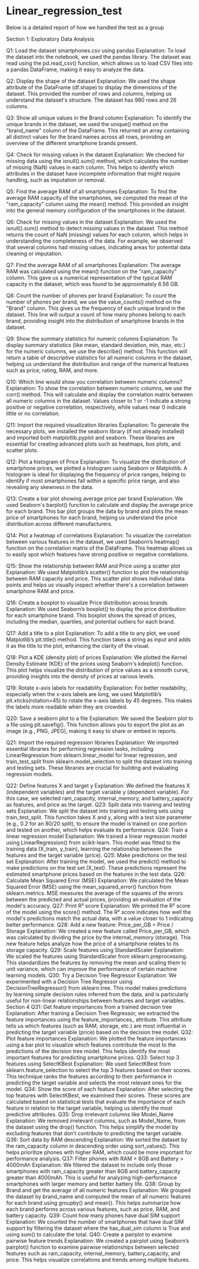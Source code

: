 # Linear_regression_test
Below is a detailed report of how we handled the test as a group

Section 1: Exploratory Data Analysis

Q1: Load the dataset smartphones.csv using pandas
Explanation:
To load the dataset into the notebook, we used the pandas library. The dataset was read using the pd.read_csv() function, which allows us to load CSV files into a pandas DataFrame, making it easy to analyze the data.

Q2: Display the shape of the dataset
Explanation:
We used the shape attribute of the DataFrame (df.shape) to display the dimensions of the dataset. This provided the number of rows and columns, helping us understand the dataset's structure. The dataset has 980 rows and 26 columns.

Q3: Show all unique values in the Brand column
Explanation:
To identify the unique brands in the dataset, we used the unique() method on the "brand_name" column of the DataFrame. This returned an array containing all distinct values for the brand names across all rows, providing an overview of the different smartphone brands present.

Q4: Check for missing values in the dataset
Explanation:
We checked for missing data using the isnull().sum() method, which calculates the number of missing (NaN) values in each column. This helps to identify which attributes in the dataset have incomplete information that might require handling, such as imputation or removal.

Q5: Find the average RAM of all smartphones
Explanation:
To find the average RAM capacity of the smartphones, we computed the mean of the "ram_capacity" column using the mean() method. This provided an insight into the general memory configuration of the smartphones in the dataset.

Q6: Check for missing values in the dataset
Explanation:
We used the isnull().sum() method to detect missing values in the dataset. This method returns the count of NaN (missing) values for each column, which helps in understanding the completeness of the data. For example, we observed that several columns had missing values, indicating areas for potential data cleaning or imputation.

Q7: Find the average RAM of all smartphones
Explanation:
The average RAM was calculated using the mean() function on the "ram_capacity" column. This gave us a numerical representation of the typical RAM capacity in the dataset, which was found to be approximately 6.56 GB.

Q8: Count the number of phones per brand
Explanation:
To count the number of phones per brand, we use the value_counts() method on the "Brand" column. This gives us the frequency of each unique brand in the dataset.
This line will output a count of how many phones belong to each brand, providing insight into the distribution of smartphone brands in the dataset.

Q9: Show the summary statistics for numeric columns
Explanation:
To display summary statistics (like mean, standard deviation, min, max, etc.) for the numeric columns, we use the describe() method.
This function will return a table of descriptive statistics for all numeric columns in the dataset, helping us understand the distribution and range of the numerical features such as price, rating, RAM, and more.

Q10: Which line would show you correlation between numeric columns?
Explanation:
To show the correlation between numeric columns, we use the corr() method.
This will calculate and display the correlation matrix between all numeric columns in the dataset. Values closer to 1 or -1 indicate a strong positive or negative correlation, respectively, while values near 0 indicate little or no correlation.

Q11: Import the required visualization libraries
Explanation:
To generate the necessary plots, we installed the seaborn library (if not already installed) and imported both matplotlib.pyplot and seaborn. These libraries are essential for creating advanced plots such as heatmaps, box plots, and scatter plots.

Q12: Plot a histogram of Price
Explanation:
To visualize the distribution of smartphone prices, we plotted a histogram using Seaborn or Matplotlib. A histogram is ideal for displaying the frequency of price ranges, helping to identify if most smartphones fall within a specific price range, and also revealing any skewness in the data.

Q13: Create a bar plot showing average price per brand
Explanation:
We used Seaborn's barplot() function to calculate and display the average price for each brand. This bar plot groups the data by brand and plots the mean price of smartphones for each brand, helping us understand the price distribution across different manufacturers.

Q14: Plot a heatmap of correlations
Explanation:
To visualize the correlation between various features in the dataset, we used Seaborn’s heatmap() function on the correlation matrix of the DataFrame. This heatmap allows us to easily spot which features have strong positive or negative correlations.

Q15: Show the relationship between RAM and Price using a scatter plot
Explanation:
We used Matplotlib’s scatter() function to plot the relationship between RAM capacity and price. This scatter plot shows individual data points and helps us visually inspect whether there's a correlation between smartphone RAM and price.

Q16: Create a boxplot to visualize Price distribution across brands
Explanation:
We used Seaborn’s boxplot() to display the price distribution for each smartphone brand. This boxplot shows the spread of prices, including the median, quartiles, and potential outliers for each brand.

Q17: Add a title to a plot
Explanation:
To add a title to any plot, we used Matplotlib’s plt.title() method. This function takes a string as input and adds it as the title to the plot, enhancing the clarity of the visual.

Q18: Plot a KDE (density plot) of prices
Explanation:
We plotted the Kernel Density Estimate (KDE) of the prices using Seaborn's kdeplot() function. This plot helps visualize the distribution of price values as a smooth curve, providing insights into the density of prices at various levels.

Q19: Rotate x-axis labels for readability
Explanation:
For better readability, especially when the x-axis labels are long, we used Matplotlib’s plt.xticks(rotation=45) to rotate the x-axis labels by 45 degrees. This makes the labels more readable when they are crowded.

Q20: Save a seaborn plot to a file
Explanation:
We saved the Seaborn plot to a file using plt.savefig(). This function allows you to export the plot as an image (e.g., PNG, JPEG), making it easy to share or embed in reports.

Q21: Import the required regression libraries
Explanation:
We imported essential libraries for performing regression tasks, including LinearRegression from sklearn.linear_model for linear regression, and train_test_split from sklearn.model_selection to split the dataset into training and testing sets. These libraries are crucial for building and evaluating regression models.

Q22: Define features X and target y
Explanation:
We defined the features X (independent variables) and the target variable y (dependent variable). For this case, we selected ram_capacity, internal_memory, and battery_capacity as features, and price as the target.
Q23: Split data into training and testing sets
Explanation:
We split the dataset into training and testing sets using train_test_split. This function takes X and y, along with a test size parameter (e.g., 0.2 for an 80/20 split), to ensure the model is trained on one portion and tested on another, which helps evaluate its performance.
Q24: Train a linear regression model
Explanation:
We trained a linear regression model using LinearRegression() from scikit-learn. This model was fitted to the training data (X_train, y_train), learning the relationship between the features and the target variable (price).
Q25: Make predictions on the test set
Explanation:
After training the model, we used the predict() method to make predictions on the test set (X_test). These predictions represent the estimated smartphone prices based on the features in the test data.
Q26: Calculate Mean Squared Error (MSE)
Explanation:
We calculated the Mean Squared Error (MSE) using the mean_squared_error() function from sklearn.metrics. MSE measures the average of the squares of the errors between the predicted and actual prices, providing an evaluation of the model's accuracy.
Q27: Print R² score
Explanation:
We printed the R² score of the model using the score() method. The R² score indicates how well the model's predictions match the actual data, with a value closer to 1 indicating better performance.
Q28: Add a new feature: Price_per_GB = Price / Storage
Explanation:
We created a new feature called Price_per_GB, which was calculated by dividing the price by the internal_memory (storage). This new feature helps analyze how the price of a smartphone relates to its storage capacity.
Q29: Scale features using StandardScaler
Explanation:
We scaled the features using StandardScaler from sklearn.preprocessing. This standardizes the features by removing the mean and scaling them to unit variance, which can improve the performance of certain machine learning models.
Q30: Try a Decision Tree Regressor
Explanation:
We experimented with a Decision Tree Regressor using DecisionTreeRegressor() from sklearn.tree. This model makes predictions by learning simple decision rules inferred from the data, and is particularly useful for non-linear relationships between features and target variables.
Section 4
Q31: Get feature importances from a trained decision tree
Explanation:
After training a Decision Tree Regressor, we extracted the feature importances using the feature_importances_ attribute. This attribute tells us which features (such as RAM, storage, etc.) are most influential in predicting the target variable (price) based on the decision tree model.
Q32: Plot feature importances
Explanation:
We plotted the feature importances using a bar plot to visualize which features contribute the most to the predictions of the decision tree model. This helps identify the most important features for predicting smartphone prices.
Q33: Select top 3 features using SelectKBest
Explanation:
We used SelectKBest from sklearn.feature_selection to select the top 3 features based on their scores. This technique ranks the features according to their performance in predicting the target variable and selects the most relevant ones for the model.
Q34: Show the score of each feature
Explanation:
After selecting the top features with SelectKBest, we examined their scores. These scores are calculated based on statistical tests that evaluate the importance of each feature in relation to the target variable, helping us identify the most predictive attributes.
Q35: Drop irrelevant columns like Model_Name
Explanation:
We removed irrelevant columns, such as Model_Name, from the dataset using the drop() function. This helps simplify the model by excluding features that don’t contribute to predicting the target variable.
Q36: Sort data by RAM descending
Explanation:
We sorted the dataset by the ram_capacity column in descending order using sort_values(). This helps prioritize phones with higher RAM, which could be more important for performance analysis.
Q37: Filter phones with RAM > 8GB and Battery > 4000mAh
Explanation:
We filtered the dataset to include only those smartphones with ram_capacity greater than 8GB and battery_capacity greater than 4000mAh. This is useful for analyzing high-performance smartphones with larger memory and better battery life.
Q38: Group by Brand and get the average of all numeric features
Explanation:
We grouped the dataset by brand_name and computed the mean of all numeric features for each brand using groupby() and mean(). This helps summarize how each brand performs across various features, such as price, RAM, and battery capacity.
Q39: Count how many phones have dual SIM support
Explanation:
We counted the number of smartphones that have dual SIM support by filtering the dataset where the has_dual_sim column is True and using sum() to calculate the total.
Q40: Create a pairplot to examine pairwise feature trends
Explanation:
We created a pairplot using Seaborn’s pairplot() function to examine pairwise relationships between selected features such as ram_capacity, internal_memory, battery_capacity, and price. This helps visualize correlations and trends among multiple features.

